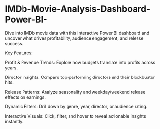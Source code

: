 # IMDb-Movie-Analysis-Dashboard-Power-BI-

Dive into IMDb movie data with this interactive Power BI dashboard and uncover what drives profitability, audience engagement, and release success.

Key Features:

Profit & Revenue Trends: Explore how budgets translate into profits across years.

Director Insights: Compare top-performing directors and their blockbuster hits.

Release Patterns: Analyze seasonality and weekday/weekend release effects on earnings.

Dynamic Filters: Drill down by genre, year, director, or audience rating.

Interactive Visuals: Click, filter, and hover to reveal actionable insights instantly.
